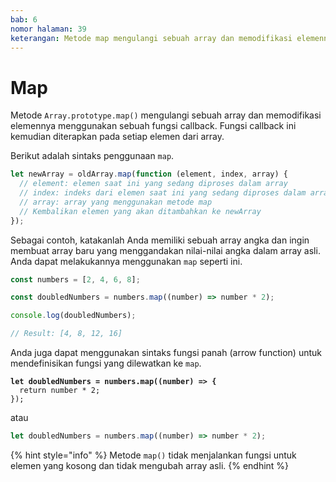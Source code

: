 ```yaml
---
bab: 6
nomor halaman: 39
keterangan: Metode map mengulangi sebuah array dan memodifikasi elemennya menggunakan sebuah fungsi callback. Fungsi callback ini diterapkan pada setiap elemen dalam array.
---
```


# Map

Metode `Array.prototype.map()` mengulangi sebuah array dan memodifikasi elemennya menggunakan sebuah fungsi callback. Fungsi callback ini kemudian diterapkan pada setiap elemen dari array.

Berikut adalah sintaks penggunaan `map`.

```javascript
let newArray = oldArray.map(function (element, index, array) {
  // element: elemen saat ini yang sedang diproses dalam array
  // index: indeks dari elemen saat ini yang sedang diproses dalam array
  // array: array yang menggunakan metode map
  // Kembalikan elemen yang akan ditambahkan ke newArray
});
```

Sebagai contoh, katakanlah Anda memiliki sebuah array angka dan ingin membuat array baru yang menggandakan nilai-nilai angka dalam array asli. Anda dapat melakukannya menggunakan `map` seperti ini.

```javascript
const numbers = [2, 4, 6, 8];

const doubledNumbers = numbers.map((number) => number * 2);

console.log(doubledNumbers);

// Result: [4, 8, 12, 16]
```

Anda juga dapat menggunakan sintaks fungsi panah (arrow function) untuk mendefinisikan fungsi yang dilewatkan ke `map`.

<pre class="language-typescript"><code class="lang-typescript"><strong>let doubledNumbers = numbers.map((number) => {
</strong>  return number * 2;
});
</code></pre>

atau

```typescript
let doubledNumbers = numbers.map((number) => number * 2);
```

{% hint style="info" %}
Metode `map()` tidak menjalankan fungsi untuk elemen yang kosong dan tidak mengubah array asli.
{% endhint %}
